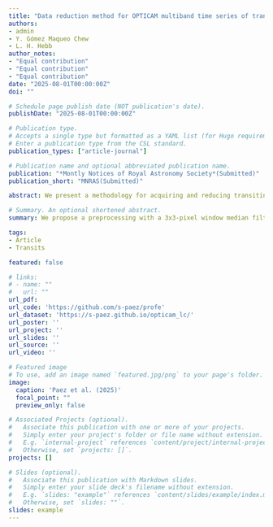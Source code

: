 ```yaml
---
title: "Data reduction method for OPTICAM multiband time series of transiting exoplanets"
authors:
- admin
- Y. Gómez Maqueo Chew
- L. H. Hebb
author_notes:
- "Equal contribution"
- "Equal contribution"
- "Equal contribution"
date: "2025-08-01T00:00:00Z"
doi: ""

# Schedule page publish date (NOT publication's date).
publishDate: "2025-08-01T00:00:00Z"

# Publication type.
# Accepts a single type but formatted as a YAML list (for Hugo requirements).
# Enter a publication type from the CSL standard.
publication_types: ["article-journal"]

# Publication name and optional abbreviated publication name.
publication: "*Montly Notices of Royal Astronomy Society*(Submitted)"
publication_short: "MNRAS(Submitted)"

abstract: We present a methodology for acquiring and reducing transiting exoplanet light curves obtained with San Pedro Mártir (SPM) 2.1m+OPTICAM, based on ~180h of observations acquired between 2023 and 2025. The OPTICAM sCMOS detectors generate significant hot pixels at exposures ≥ 10s, affecting both science and calibration frames. These hot pixels are not removed by standard dark subtraction because they vary unpredictably from frame to frame. We evaluate six pre-processing methods applied to science and calibration images using the transit of a TESS planet candidate observed in the g'r'i' filters. A median filter with a 3x3-pixel window minimizes the effect of hot pixels without affecting stellar signals. This proposed method best reduces dispersion and red noise in the light curves when stellar peak counts are close to the dark current level. The improvement is less significant when the stellar peak is several thousand counts above the dark current level. We fit a multiband transit model to the light curves, measuring photometric precision, correlated noise, and retrieved planetary parameters. Although we analyze the same dataset, we find that fitted parameters depend on the preprocessing method used. Posterior comparisons show that the median filter preprocessing best describes the data. We caution against combining light curves from different reductions, as it could introduce unquantifiable systematic errors; for example, the derived impact parameter varies by up to ~5.6σ. Finally, we introduce PROFE, a reduction pipeline that implements our proposed method, which incorporates AstroImageJ and Python scripts.

# Summary. An optional shortened abstract.
summary: We propose a preprocessing with a 3x3-pixel window median filter for the OPTICAM data of transiting exoplanet and introduce PROFE, a pipeline that implementa that preprocessing among other needed corrections and outputs.

tags:
- Article
- Transits

featured: false

# links:
# - name: ""
#   url: ""
url_pdf: 
url_code: 'https://github.com/s-paez/profe'
url_dataset: 'https://s-paez.github.io/opticam_lc/'
url_poster: ''
url_project: ''
url_slides: ''
url_source: ''
url_video: ''

# Featured image
# To use, add an image named `featured.jpg/png` to your page's folder. 
image:
  caption: 'Paez et al. (2025)'
  focal_point: ""
  preview_only: false

# Associated Projects (optional).
#   Associate this publication with one or more of your projects.
#   Simply enter your project's folder or file name without extension.
#   E.g. `internal-project` references `content/project/internal-project/index.md`.
#   Otherwise, set `projects: []`.
projects: []

# Slides (optional).
#   Associate this publication with Markdown slides.
#   Simply enter your slide deck's filename without extension.
#   E.g. `slides: "example"` references `content/slides/example/index.md`.
#   Otherwise, set `slides: ""`.
slides: example
---
```

